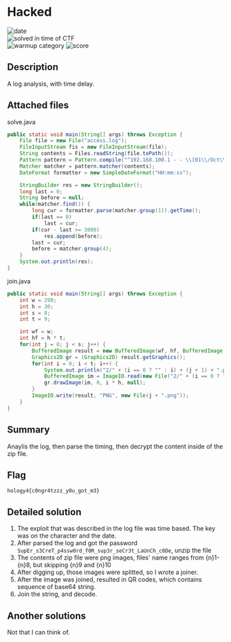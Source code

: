 
# Hacked

![date](https://img.shields.io/badge/date-24.10.2021-brightgreen.svg)  
![solved in time of CTF](https://img.shields.io/badge/solved-post%20time%20of%20CTF-darkred.svg)  
![warmup category](https://img.shields.io/badge/category-Forensic-lightgrey.svg)
![score](https://img.shields.io/badge/score-none-blue.svg)

## Description
A log analysis, with time delay.

## Attached files
solve.java
```java
public static void main(String[] args) throws Exception {
    File file = new File("access.log");
    FileInputStream fis = new FileInputStream(file);
    String contents = Files.readString(file.toPath());
    Pattern pattern = Pattern.compile("^192.168.100.1 - - \\[01\\/Oct\\/2021:([0-9]{2}:[0-9]{2}:[0-9]{2})\\] \"GET \\/users=ASC,\\(select \\(case when \\(substring\\(password,([0-9]+),([0-9]+)\\) = ([a-zA-Z0-9_])\\) then sleep\\(3\\) else sleep\\(1\\)\\)\\) HTTP\\/1\\.0\" 200 1200", Pattern.MULTILINE);
    Matcher matcher = pattern.matcher(contents);
    DateFormat formatter = new SimpleDateFormat("HH:mm:ss");

    StringBuilder res = new StringBuilder();
    long last = 0;
    String before = null;
    while(matcher.find()) {
        long cur = formatter.parse(matcher.group(1)).getTime();
        if(last == 0)
            last = cur;
        if(cur - last >= 3000)
            res.append(before);
        last = cur;
        before = matcher.group(4);
    }
    System.out.println(res);
}
```
join.java
```java
public static void main(String[] args) throws Exception {
    int w = 290;
    int h = 30;
    int s = 8;
    int t = 9;

    int wf = w;
    int hf = h * t;
    for(int j = 0; j < s; j++) {
        BufferedImage result = new BufferedImage(wf, hf, BufferedImage.TYPE_INT_ARGB);
        Graphics2D gr = (Graphics2D) result.getGraphics();
        for(int i = 0; i < t; i++) {
            System.out.println("2/" + (i == 0 ? "" : i) + (j + 1) + ".png");
            BufferedImage im = ImageIO.read(new File("2/" + (i == 0 ? "" : i) + (j + 1) + ".png"));
            gr.drawImage(im, 0, i * h, null);
        }
        ImageIO.write(result, "PNG", new File(j + ".png"));
    }
}
```

## Summary
Anaylis the log, then parse the timing, then decrypt the content inside of the zip file.

## Flag
```
hology4{c0ngr4tzzz_y0u_got_m3}
```

## Detailed solution
1. The exploit that was described in the log file was time based. The key was on the character and the date.
2. After parsed the log and got the password `SupEr_s3CreT_p4ssw0rd_f0R_sup3r_seCr3t_LaUnCh_c0De`, unzip the file
3. The contents of zip file were png images, files' name ranges from {n}1-{n}8, but skipping {n}9 and {n}10
4. After digging up, those images were splitted, so I wrote a joiner.
5. After the image was joined, resulted in QR codes, which contains sequence of base64 string.
6. Join the string, and decode.

## Another solutions
Not that I can think of.
